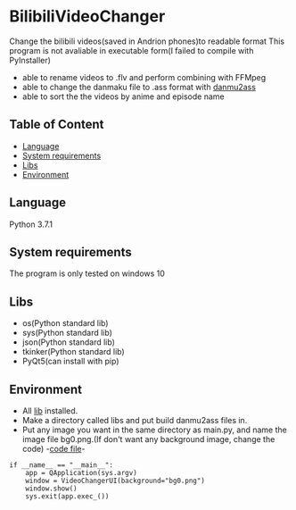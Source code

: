 # BilibiliVideoChanger
 Change the bilibili videos(saved in Andrion phones)to readable format
 This program is not avaliable in executable form(I failed to compile with PyInstaller)
 - able to rename videos to .flv and perform combining with FFMpeg
 - able to change the danmaku file to .ass format with [danmu2ass](https://github.com/ikde/danmu2ass/tree/master/Danmu2Ass)
 - able to sort the the videos by anime and episode name
 
## Table of Content
* [Language](#language)
* [System requirements](#system-requirements)
* [Libs](#libs)
* [Environment](#environment)

## Language
Python 3.7.1

## System requirements 
The program is only tested on windows 10

## Libs
- os(Python standard lib)
- sys(Python standard lib)
- json(Python standard lib)
- tkinker(Python standard lib)
- PyQt5(can install with pip)

## Environment
- All [lib](#libs) installed.
- Make a directory called libs and put build danmu2ass files in.
- Put any image you want in the same directory as main.py, and name the image file bg0.png.(If don't want any background image, change the code)
 -[code file](./Changer_Eng/main.py)- 
```
if __name__ == "__main__":
    app = QApplication(sys.argv)
    window = VideoChangerUI(background="bg0.png")
    window.show()
    sys.exit(app.exec_())
```
